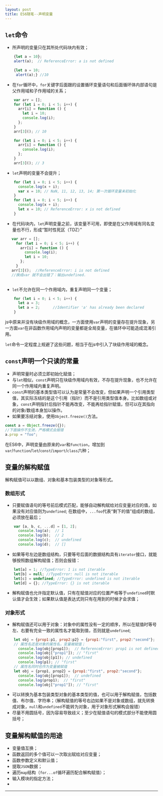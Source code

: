 ```yaml
---
layout: post
title: ES6随笔--声明变量
---
```


## `let`命令
+ 所声明的变量只在其所处代码块内有效；
```javascript
    {let a = 10};
    alert(a);  // ReferenceError: a is not defined
    
    {let a = 10;
     alert(a);} //10
```
+ 在`for`循环中，`for`关键字后面跟的设置循环变量语句和后面循环体内部语句是父作用域和子作用域的关系；
```javascript
    var arr = [];
    for (let i = 0; i < 5; i++) {
      arr[i] = function () {
        let i = 10;
        console.log(i);
      };
    }
    arr[3](); // 10
    
    for (let i = 0; i < 5; i++) {
      arr[i] = function () {
        console.log(i);
      };
    }
    arr[3](); // 3
```
+ `let`声明的变量不会提升；
```javascript
    for (let i = 0; i < 5; i++) {
      console.log(x + i);
      var x = 10; // NaN, 11, 12, 13, 14; 第一次循环变量未初始化
    }
    for (let i = 0; i < 5; i++) {
      console.log(x + i);
      let x = 10; // ReferenceError: x is not defined
    }
```
+ 在代码块内，`let`声明变量之前，该变量不可用，即使是在父作用域有同名变量也不行，形成“暂时性死区（TDZ）”
 ```javascript
    var arr = [];
      for (let i = 0; i < 5; i++) {
        arr[i] = function () {
          console.log(i);
          let i = 10;
        };
      } 
    arr[3]();  //ReferenceError: i is not defined
    //换成var 就不会出错了：输出undefined.
    
 ```
 
+ `let`不允许在同一个作用域内，重复声明同一个变量；
```javascript
    for (let i = 0; i < 5; i++) {
      let a = 3;
      let a = 2;      //Identifier 'a' has already been declared 
    } 
```

js中原来并没有块级作用域的概念，一方面使用`var`声明的变量存在提升现象，另一方面`var`在非函数作用域内声明的变量都是全局变量，在循环中可能造成混淆引用。

`let`命令一定程度上规避了这些问题，相当于在js中引入了块级作用域的概念。

## `const`声明一个只读的常量
+ 声明常量时必须立即初始化赋值；
+ 与`let`相似，`const`声明只在块级作用域内有效，不存在提升现象，也不允许在同一个作用域内重复声明。
+ `const`声明的基本类型值可以认为是常量不会改变，但如果声明一个引用类型值，其实际冻结的是这个引用（指针）而不是引用类型值本身。比如数组或对象，`const`声明指针后指针不能再改变，不能再给指针赋值，但可以在其指向的对象/数组本身加以操作。
+ 如果要冻结对象，使用`Object.freeze()`方法。
```javascript
const a = Object.freeze({});
//下面操作不生效，严格模式会报错
a.prop = "foo";
```

在ES6中，声明变量由原来的`var`和`function`，增加到`var`/`function`/`let`/`const`/`import`/`class`六种；

## 变量的解构赋值
解构赋值可以以数组、对象和基本包装类型的对象等形式。
### 数组形式
+ 只要赋值语句的等号前后模式匹配，能够自动解构赋给对应变量对应的值，如果没有对应值则为`undefined`; 在数组中，`...foo`代表“剩下的值”组成的数组，必须放在最后；
```javascript
    var [a, b, c, ...d] = [1, 2];
      console.log(a);  // 1
      console.log(b);  // 2
      console.log(c);  // undefined
      console.log(d);  // []
```

+ 如果等号左边是数组结构，只要等号后面的数据结构具有`iterator`接口，就能够按照数组解构赋值；否则会报错：
```javascript
    let[a] = 1; //TypeError: 1 is not iterable
    let[b] = null; //TypeError: null is not iterable
    let[c] = undefined; //TypeError: undefined is not iterable
    let[d] = {}; //TypeError: {} is not iterable
```
+ 解构赋值也允许指定默认值，只有在赋值对应的位置严格等于`undefined`时默认值才会生效；如果默认值是表达式则只有在用到的时候才会求值；

### 对象形式
+ 解构赋值还可以用于对象：对象中的属性没有一定的顺序，所以在赋值时等号左、右要有完全一致的属性名才能取到值，否则就是`undefined`;
```javascript
    let obj = {prop1:p1, prop2:p2} = {prop1:"first", prop2:"second"};
    // 属性名还是对象的属性名，变量被赋值；
      console.log(obj[prop1]);  // ReferenceError: prop1 is not defined
      console.log(obj["prop1"]); // "first"
      console.log(obj[p1]); // undefined
      console.log(p1); // "first"
    // 属性名同时也作为变量被赋值
    let obj = {prop1, prop2} = {prop1:"first", prop2:"second"};
      console.log(obj[prop1]);  // undefined
      console.log(prop1);  // "first"
      console.log(obj["prop1"]); // "first"
```
+ 可以转换为基本包装类型对象的基本类型的值，也可以用于解构赋值，包括数值、布尔值、字符串；（解构赋值的等号右边如果不是对象或数组，就先转换成对象，`null`和`undefined`不能转为对象，用于对象形式解构会报错）
+ 尽量不用圆括号，因为容易导致歧义；至少在赋值语句的模式部分不能使用圆括号；

## 变量解构赋值的用途
+ 变量值互换；
+ 函数返回的多个值可以一次取出赋给对应变量；
+ 函数参数定义和默认值；
+ 提取`JSON`数据；
+ 遍历`map`结构（`for...of`循环遍历配合解构赋值）；
+ 输入模块的指定方法；
+ 


***